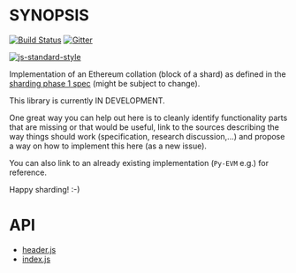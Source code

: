 # SYNOPSIS
[![Build Status](https://travis-ci.org/ethereumjs/ethereumjs-collation.svg?branch=master)](https://travis-ci.org/ethereumjs/ethereumjs-collation)
[![Gitter](https://img.shields.io/gitter/room/ethereum/ethereumjs.svg?style=flat-square)]()

[![js-standard-style](https://cdn.rawgit.com/feross/standard/master/badge.svg)](https://github.com/feross/standard)  


Implementation of an Ethereum collation (block of a shard) as defined in the [sharding phase 1 spec](https://ethresear.ch/t/sharding-phase-1-spec/1407) (might be subject to change).

This library is currently IN DEVELOPMENT.

One great way you can help out here is to cleanly identify functionality parts 
that are missing or that would be useful, link to the sources describing the way 
things should work (specification, research discussion,...) and propose a way on 
how to implement this here (as a new issue).

You can also link to an already existing implementation (``Py-EVM`` e.g.) for reference.

Happy sharding! :-)

# API

* [header.js](./docs/header.md)
* [index.js](./docs/index.md)